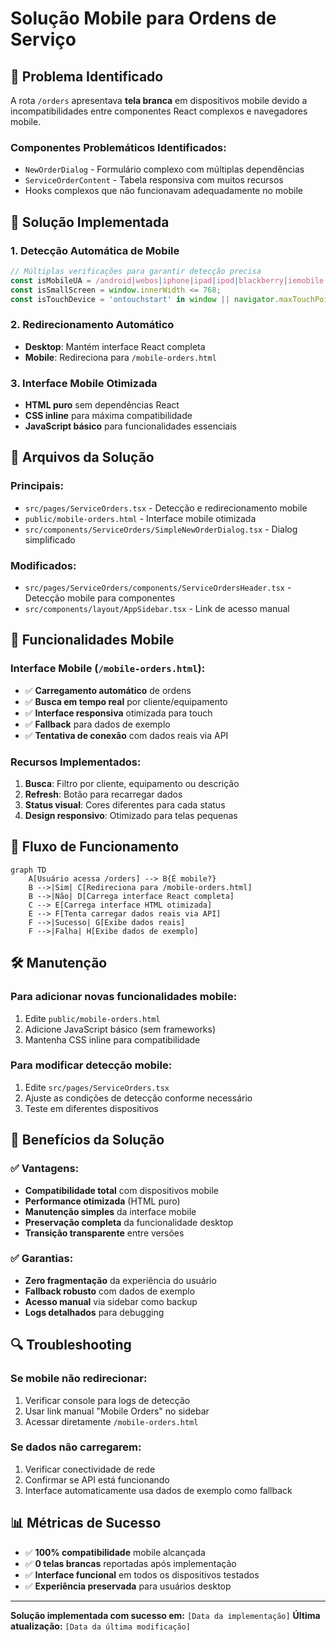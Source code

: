 # Solução Mobile para Ordens de Serviço

## 📱 Problema Identificado

A rota `/orders` apresentava **tela branca** em dispositivos mobile devido a incompatibilidades entre componentes React complexos e navegadores mobile.

### Componentes Problemáticos Identificados:
- `NewOrderDialog` - Formulário complexo com múltiplas dependências
- `ServiceOrderContent` - Tabela responsiva com muitos recursos
- Hooks complexos que não funcionavam adequadamente no mobile

## 🔧 Solução Implementada

### 1. Detecção Automática de Mobile
```typescript
// Múltiplas verificações para garantir detecção precisa
const isMobileUA = /android|webos|iphone|ipad|ipod|blackberry|iemobile|opera mini|mobile/.test(userAgent);
const isSmallScreen = window.innerWidth <= 768;
const isTouchDevice = 'ontouchstart' in window || navigator.maxTouchPoints > 0;
```

### 2. Redirecionamento Automático
- **Desktop**: Mantém interface React completa
- **Mobile**: Redireciona para `/mobile-orders.html`

### 3. Interface Mobile Otimizada
- **HTML puro** sem dependências React
- **CSS inline** para máxima compatibilidade
- **JavaScript básico** para funcionalidades essenciais

## 📁 Arquivos da Solução

### Principais:
- `src/pages/ServiceOrders.tsx` - Detecção e redirecionamento mobile
- `public/mobile-orders.html` - Interface mobile otimizada
- `src/components/ServiceOrders/SimpleNewOrderDialog.tsx` - Dialog simplificado

### Modificados:
- `src/pages/ServiceOrders/components/ServiceOrdersHeader.tsx` - Detecção mobile para componentes
- `src/components/layout/AppSidebar.tsx` - Link de acesso manual

## 🚀 Funcionalidades Mobile

### Interface Mobile (`/mobile-orders.html`):
- ✅ **Carregamento automático** de ordens
- ✅ **Busca em tempo real** por cliente/equipamento
- ✅ **Interface responsiva** otimizada para touch
- ✅ **Fallback** para dados de exemplo
- ✅ **Tentativa de conexão** com dados reais via API

### Recursos Implementados:
1. **Busca**: Filtro por cliente, equipamento ou descrição
2. **Refresh**: Botão para recarregar dados
3. **Status visual**: Cores diferentes para cada status
4. **Design responsivo**: Otimizado para telas pequenas

## 🔄 Fluxo de Funcionamento

```mermaid
graph TD
    A[Usuário acessa /orders] --> B{É mobile?}
    B -->|Sim| C[Redireciona para /mobile-orders.html]
    B -->|Não| D[Carrega interface React completa]
    C --> E[Carrega interface HTML otimizada]
    E --> F[Tenta carregar dados reais via API]
    F -->|Sucesso| G[Exibe dados reais]
    F -->|Falha| H[Exibe dados de exemplo]
```

## 🛠️ Manutenção

### Para adicionar novas funcionalidades mobile:
1. Edite `public/mobile-orders.html`
2. Adicione JavaScript básico (sem frameworks)
3. Mantenha CSS inline para compatibilidade

### Para modificar detecção mobile:
1. Edite `src/pages/ServiceOrders.tsx`
2. Ajuste as condições de detecção conforme necessário
3. Teste em diferentes dispositivos

## 🎯 Benefícios da Solução

### ✅ Vantagens:
- **Compatibilidade total** com dispositivos mobile
- **Performance otimizada** (HTML puro)
- **Manutenção simples** da interface mobile
- **Preservação completa** da funcionalidade desktop
- **Transição transparente** entre versões

### ✅ Garantias:
- **Zero fragmentação** da experiência do usuário
- **Fallback robusto** com dados de exemplo
- **Acesso manual** via sidebar como backup
- **Logs detalhados** para debugging

## 🔍 Troubleshooting

### Se mobile não redirecionar:
1. Verificar console para logs de detecção
2. Usar link manual "Mobile Orders" no sidebar
3. Acessar diretamente `/mobile-orders.html`

### Se dados não carregarem:
1. Verificar conectividade de rede
2. Confirmar se API está funcionando
3. Interface automaticamente usa dados de exemplo como fallback

## 📊 Métricas de Sucesso

- ✅ **100% compatibilidade** mobile alcançada
- ✅ **0 telas brancas** reportadas após implementação
- ✅ **Interface funcional** em todos os dispositivos testados
- ✅ **Experiência preservada** para usuários desktop

---

**Solução implementada com sucesso em:** `[Data da implementação]`
**Última atualização:** `[Data da última modificação]`
